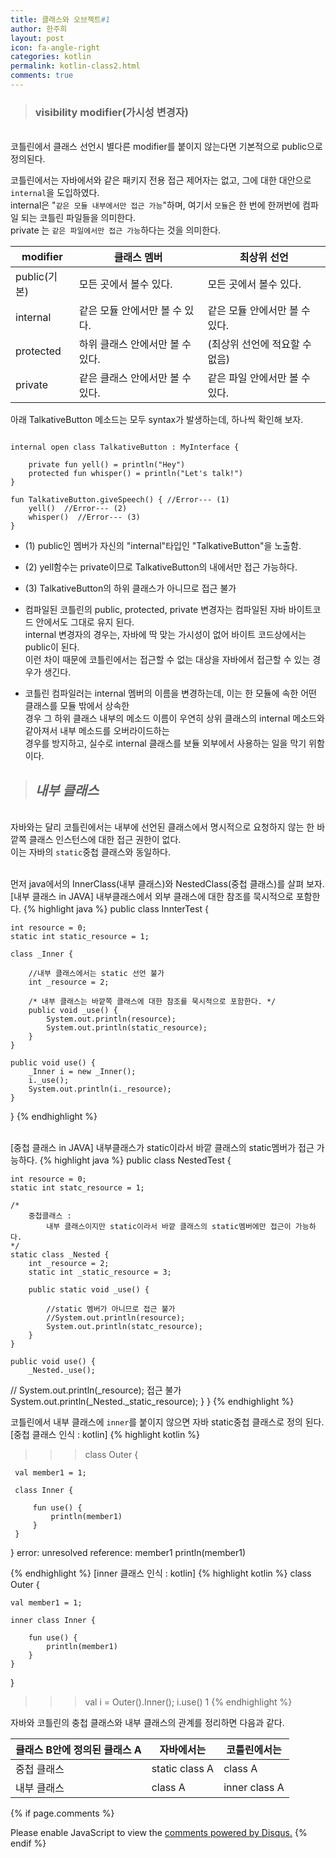 ```yaml
---
title: 클래스와 오브젝트#1
author: 한주희
layout: post
icon: fa-angle-right
categories: kotlin
permalink: kotlin-class2.html
comments: true
---
```

>### visibility modifier(가시성 변경자)
<br>코틀린에서 클래스 선언시 별다른 modifier를 붙이지 않는다면 기본적으로 public으로 정의된다.

코틀린에서는 자바에서와 같은 패키지 전용 접근 제어자는 없고, 그에 대한 대안으로 `internal`을 도입하였다.
<br>internal은 "<code>같은 모듈 내부에서만 접근 가능</code>"하며, 여기서 <code>모듈</code>은 한 번에
한꺼번에 컴파일 되는 코틀린 파일들을 의미한다.
<br> private 는 <code>같은 파일에서만 접근 가능</code>하다는 것을 의미한다.


| modifier | 클래스 멤버 | 최상위 선언 |
|-------|--------|---------|
| public(기본) | 모든 곳에서 볼수 있다. | 모든 곳에서 볼수 있다. |
| internal | 같은 모듈 안에서만 볼 수 있다. | 같은 모듈 안에서만 볼 수 있다. |
| protected | 하위 클래스 안에서만 볼 수 있다. | (최상위 선언에 적요할 수 없음) |
| private | 같은 클래스 안에서만 볼 수 있다. | 같은 파일 안에서만 볼 수 있다.|

아래 TalkativeButton 메소드는 모두 syntax가 발생하는데, 하나씩 확인해 보자.
<pre><code>
internal open class TalkativeButton : MyInterface {

    private fun yell() = println("Hey")
    protected fun whisper() = println("Let's talk!")
}

fun TalkativeButton.giveSpeech() { //Error--- (1)
    yell()  //Error--- (2)
    whisper()  //Error--- (3)
}
</code></pre>
* (1) public인 멤버가 자신의 "internal"타입인 "TalkativeButton"을 노출함.
* (2) yell함수는 private이므로 TalkativeButton의 내에서만 접근 가능하다.
* (3) TalkativeButton의 하위 클래스가 아니므로 접근 불가

* 컴파일된 코틀린의 public, protected, private 변경자는 컴파일된 자바 바이트코드 안에서도 그대로 유지 된다.
<br>internal 변경자의 경우는, 자바에 딱 맞는 가시성이 없어 바이트 코드상에서는 public이 된다.
<br>이런 차이 때문에 코틀린에서는 접근할 수 없는 대상을 자바에서 접근할 수 있는 경우가 생긴다.

* 코틀린 컴파일러는 internal 멤버의 이름을 변경하는데, 이는 한 모듈에 속한 어떤 클래스를 모듈 밖에서 상속한
<br>경우 그 하위 클래스 내부의 메소드 이름이 우연히 상위 클래스의 internal 메소드와 같아져서 내부 메소드를 오버라이드하는
<br>경우를 방지하고, 실수로 internal 클래스를 보듈 외부에서 사용하는 일을 막기 위함이다.


> ## *내부 클래스*
<br>자바와는 달리 코틀린에서는 내부에 선언된 클래스에서 명시적으로 요청하지 않는 한 바깥쪽 클래스 인스턴스에 대한 접근 권한이 없다.
<br>이는 자바의 `static`중첩 클래스와 동일하다.


<br>먼저 java에서의 InnerClass(내부 클래스)와 NestedClass(중첩 클래스)를 살펴 보자.
<br><bold><span class="font15">[내부 클래스 in JAVA] 내부클래스에서 외부 클래스에 대한 참조를 묵시적으로 포함한다.</span></bold>
{% highlight java %}
public class InnterTest {

    int resource = 0;
    static int static_resource = 1;

    class _Inner {

        //내부 클래스에서는 static 선언 불가
        int _resource = 2;

        /* 내부 클래스는 바깥쪽 클래스에 대한 참조를 묵시적으로 포함한다. */
        public void _use() {
            System.out.println(resource);
            System.out.println(static_resource);
        }
    }

    public void use() {
        _Inner i = new _Inner();
        i._use();
        System.out.println(i._resource);
    }
}
{% endhighlight %}

<br><bold><span class="font15">[중첩 클래스 in JAVA] 내부클래스가 static이라서 바깥 클래스의 static멤버가 접근 가능하다.</span></bold>
{% highlight java %}
public class NestedTest {

    int resource = 0;
    static int statc_resource = 1;

    /*
        중첩클래스 :
            내부 클래스이지만 static이라서 바깥 클래스의 static멤버에만 접근이 가능하다.
    */
    static class _Nested {
        int _resource = 2;
        static int _static_resource = 3;

        public static void _use() {

            //static 멤버가 아니므로 접근 불가
            //System.out.println(resource);
            System.out.println(statc_resource);
        }
    }

    public void use() {
        _Nested._use();
//      System.out.println(_resource); 접근 불가
        System.out.println(_Nested._static_resource);
    }
}
{% endhighlight %}

코틀린에서 내부 클래스에 `inner`를 붙이지 않으면 자바 static중첩 클래스로 정의 된다.
<br><bold><span class="font15">[중첩 클래스 인식 : kotlin]</span></bold>
{% highlight kotlin %}
>>> class Outer {

     val member1 = 1;

     class Inner {

         fun use() {
             println(member1)
         }
     }
 }
error: unresolved reference: member1
            println(member1)


{% endhighlight %}
<bold><span class="font15">[inner 클래스 인식 : kotlin]</span></bold>
{% highlight kotlin %}
class Outer {

    val member1 = 1;

    inner class Inner {

        fun use() {
            println(member1)
        }
    }
}

>>> val i = Outer().Inner();
>>> i.use()
1
{% endhighlight %}



자바와 코틀린의 충첩 클래스와 내부 클래스의 관계를 정리하면 다음과 같다.

| 클래스 B안에 정의된 클래스 A | 자바에서는 | 코틀린에서는 |
|-------|--------|---------|
| 중첩 클래스 | static class A | class A |
| 내부 클래스 | class A | inner class A |


{% if page.comments %}
<div id="disqus_thread"></div>
<script>

/**
*  RECOMMENDED CONFIGURATION VARIABLES: EDIT AND UNCOMMENT THE SECTION BELOW TO INSERT DYNAMIC VALUES FROM YOUR PLATFORM OR CMS.
*  LEARN WHY DEFINING THESE VARIABLES IS IMPORTANT: https://disqus.com/admin/universalcode/#configuration-variables*/
/*
var disqus_config = function () {
this.page.url = PAGE_URL;  // Replace PAGE_URL with your page's canonical URL variable
this.page.identifier = PAGE_IDENTIFIER; // Replace PAGE_IDENTIFIER with your page's unique identifier variable
};
*/
(function() { // DON'T EDIT BELOW THIS LINE
var d = document, s = d.createElement('script');
s.src = 'https://juhee-studynote.disqus.com/embed.js';
s.setAttribute('data-timestamp', +new Date());
(d.head || d.body).appendChild(s);
})();
</script>
<noscript>Please enable JavaScript to view the <a href="https://disqus.com/?ref_noscript">comments powered by Disqus.</a></noscript>
{% endif %}
